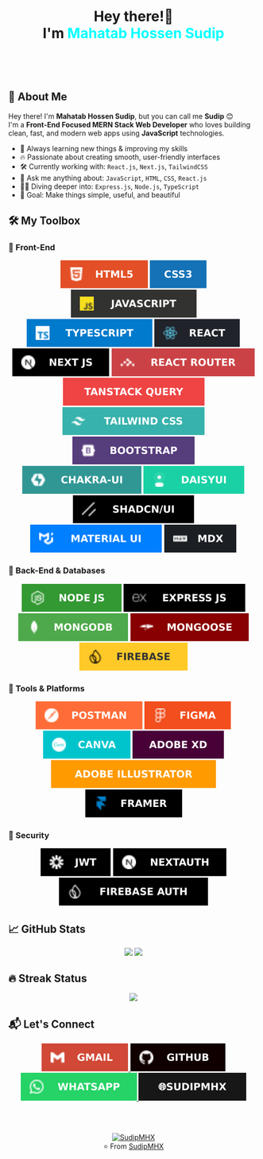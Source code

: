 <div style="background:url('./assets/images/background.svg');padding:50px;">
  <h1 align="center">
    Hey there!👋
    <br/>
    I'm <span style="color:#00FFFF;">Mahatab Hossen Sudip</span>
  </h1>
</div>

## 👋 About Me

Hey there! I'm **Mahatab Hossen Sudip**, but you can call me **Sudip** 😊  
I'm a **Front-End Focused MERN Stack Web Developer** who loves building clean, fast, and modern web apps using **JavaScript** technologies.

- 🧠 Always learning new things & improving my skills
- 🔥 Passionate about creating smooth, user-friendly interfaces
- 🛠️ Currently working with: `React.js`, `Next.js`, `TailwindCSS`
- 💬 Ask me anything about: `JavaScript`, `HTML`, `CSS`, `React.js`
- 🧑‍🎓 Diving deeper into: `Express.js`, `Node.js`, `TypeScript`
- 🎯 Goal: Make things simple, useful, and beautiful

## 🛠 My Toolbox

### 🚀 Front-End

<p align="center">
  <img src="./assets/icons/html5.svg" />
  <img src="./assets/icons/css3.svg" />
  <img src="./assets/icons/javascript.svg" />
  <img src="./assets/icons/typescript.svg" />
  <img src="./assets/icons/reactjs.svg" />
  <img src="./assets/icons/nextjs.svg" />
  <img src="./assets/icons/react-router.svg" />
  <img src="./assets/icons/tanstack-query.svg" />
  <img src="./assets/icons/tailwindcss.svg" /> 
  <img src="./assets/icons/bootstrap.svg" />
  <br/>
  <img src="./assets/icons/chakra-ui.svg" />
  <img src="./assets/icons/daisy-ui.svg" />
  <img src="./assets/icons/shadcn-ui.svg" />
  <img src="./assets/icons/material-ui.svg" />
  <img src="./assets/icons/mdx.svg" />
</p>

### 🧩 Back-End & Databases

<p align="center">
  <img src="./assets/icons/nodejs.svg" />
  <img src="./assets/icons/expressjs.svg" />
  <img src="./assets/icons/mongodb.svg" />
  <img src="./assets/icons/mongoose.svg" />
  <img src="./assets/icons/firebase.svg" />
</p>

### 🧰 Tools & Platforms

<p align="center">
  <img src="./assets/icons/postman.svg" />
  <img src="./assets/icons/figma.svg" />
  <img src="./assets/icons/canva.svg" />
  <img src="./assets/icons/adobe-xd.svg" />
  <img src="./assets/icons/adobe-Illustrator.svg" />
  <img src="./assets/icons/framer.svg" />
</p>

### 🔐 Security

<p align="center">
  <img src="./assets/icons/jwt.svg" />
  <img src="./assets/icons/next-auth.svg" />
  <img src="./assets/icons/firebase-auth.svg" />
</p>

## 📈 GitHub Stats

<div align="center">
  <img height="180em" src="https://github-readme-stats.vercel.app/api?username=SudipMHX&show_icons=true&theme=transparent&count_private=true" />
  <img height="180em" src="https://github-readme-stats.vercel.app/api/top-langs/?username=SudipMHX&layout=compact&theme=transparent" />
</div>

## 🔥 Streak Status

<p align="center">
  <img src="https://streak-stats.demolab.com?user=SudipMHX&theme=transparent&border_radius=5" />
</p>

## 📬 Let's Connect

<p align="center">
  <a href="mailto:sudipmhx@gmail.com">
    <img src="./assets/icons/gmail.svg" />
  </a>
  <a href="https://github.com/SudipMHX">
    <img src="./assets/icons/github.svg" />
  </a>
  <a href="https://wa.link/jkcu6i">
     <img src="./assets/icons/whatsapp.svg" />
  </a>
  <a href="https://sudipmhx.vercel.app">
     <img src="./assets/icons/SudipMHX.svg" />
  </a>
  <!--<a href="https://facebook.com/SudipMHX">
    <img src="./assets/icons/facebook.svg" />
  </a> -->
</p>

<br/><br/>

<p align="center">
  <a href="https://github.com/SudipMHX">
    <img src="https://komarev.com/ghpvc/?username=SudipMHX&label=Profile%20Views&color=0e76a8&style=for-the-badge" alt="SudipMHX" />
  </a><br/>
  ⭐️ From <a href="https://github.com/SudipMHX">SudipMHX</a>
</p>
